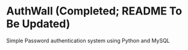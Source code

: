 # AuthWall (Completed; README To Be Updated)
Simple Password authentication system using Python and MySQL  
